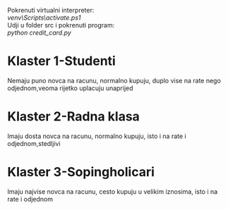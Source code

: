 Pokrenuti virtualni interpreter:<br />
*venv\Scripts\activate.ps1*<br />
Udji u folder src i pokrenuti program:<br />
*python credit_card.py*<br/>
# Klaster 1-Studenti
Nemaju puno novca na racunu, normalno kupuju, duplo vise na rate nego odjednom,veoma rijetko uplacuju unaprijed<br/>
# Klaster 2-Radna klasa
Imaju dosta novca na racunu, normalno kupuju, isto i na rate i odjednom,stedljivi<br/>
# Klaster 3-Sopingholicari
Imaju najvise novca na racunu, cesto kupuju u velikim iznosima, isto i na rate i odjednom<br/>
